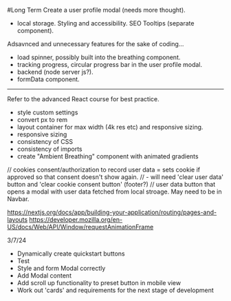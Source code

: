 #Long Term
Create a user profile modal (needs more thought).
- local storage.
Styling and accessibility.
SEO
Tooltips (separate component).

Adsavnced and unnecessary features for the sake of coding...
- load spinner, possibly built into the breathing component.
- tracking progress, circular progress bar in the user profile modal.
- backend (node server js?).
- formData component.


----------------------------
Refer to the advanced React course for best practice.
- style custom settings
- convert px to rem
- layout container for max width (4k res etc) and responsive sizing.
- responsive sizing
- consistency of CSS
- consistency of imports
- create "Ambient Breathing" component with animated gradients


// cookies consent/authorization to record user data = sets cookie if approved so that consent doesn't show again.
// - will need 'clear user data' button and 'clear cookie consent button' (footer?)
// user data button that opens a modal with user data fetched from local stroage. May need to be in Navbar.

https://nextjs.org/docs/app/building-your-application/routing/pages-and-layouts
https://developer.mozilla.org/en-US/docs/Web/API/Window/requestAnimationFrame

3/7/24
- Dynamically create quickstart buttons
- Test
- Style and form Modal correctly
- Add Modal content
- Add scroll up functionality to preset button in mobile view
- Work out 'cards' and requirements for the next stage of development